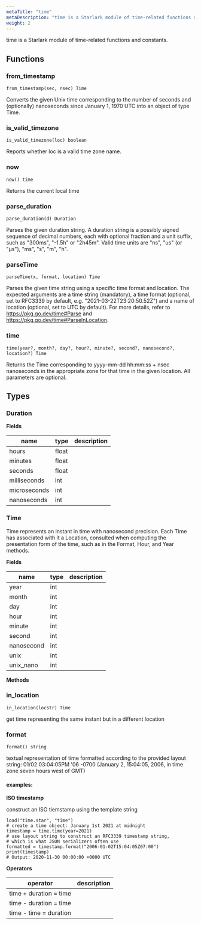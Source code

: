 ```yaml
---
metaTitle: "time"
metaDescription: "time is a Starlark module of time-related functions and constants."
weight: 2
---
```


time is a Starlark module of time-related functions and constants.

## Functions



### from_timestamp

```
from_timestamp(sec, nsec) Time
```

Converts the given Unix time corresponding to the number of seconds
and (optionally) nanoseconds since January 1, 1970 UTC into an object
of type Time.


### is_valid_timezone

```
is_valid_timezone(loc) boolean
```

Reports whether loc is a valid time zone name.


### now

```
now() time
```

Returns the current local time


### parse_duration

```
parse_duration(d) Duration
```

Parses the given duration string. A duration string is a possibly signed
sequence of decimal numbers, each with optional fraction and a unit
suffix, such as "300ms", "-1.5h" or "2h45m". Valid time units are "ns",
"us" (or "µs"), "ms", "s", "m", "h".


### parseTime

```
parseTime(x, format, location) Time
```

Parses the given time string using a specific time format and location.
The expected arguments are a time string (mandatory), a time format
(optional, set to RFC3339 by default, e.g. "2021-03-22T23:20:50.52Z")
and a name of location (optional, set to UTC by default). For more
details, refer to https://pkg.go.dev/time#Parse and
https://pkg.go.dev/time#ParseInLocation.


### time

```
time(year?, month?, day?, hour?, minute?, second?, nanosecond?, location?) Time
```

Returns the Time corresponding to yyyy-mm-dd hh:mm:ss + nsec nanoseconds
in the appropriate zone for that time in the given location. All
parameters are optional.



## Types

### Duration



**Fields**

| name | type | description |
|------|------|-------------|
| hours | float |  |
| minutes | float |  |
| seconds | float |  |
| milliseconds | int |  |
| microseconds | int |  |
| nanoseconds | int |  |
### Time

Time represents an instant in time with nanosecond precision. Each Time
has associated with it a Location, consulted when computing the
presentation form of the time, such as in the Format, Hour, and Year
methods.

**Fields**

| name | type | description |
|------|------|-------------|
| year | int |  |
| month | int |  |
| day | int |  |
| hour | int |  |
| minute | int |  |
| second | int |  |
| nanosecond | int |  |
| unix | int |  |
| unix_nano | int |  |


**Methods**

### in_location

```
in_location(locstr) Time
```

get time representing the same instant but in a different location


### format

```
format() string
```

textual representation of time formatted according to the provided
layout string: 01/02 03:04:05PM '06 -0700 (January 2, 15:04:05, 2006,
in time zone seven hours west of GMT)
#### examples:
**ISO timestamp**

construct an ISO tiemstamp using the template string

```
load("time.star", "time")
# create a time object: January 1st 2021 at midnight
timestamp = time.time(year=2021)
# use layout string to construct an RFC3339 timestamp string,
# which is what JSON serializers often use
formatted = timestamp.format("2006-01-02T15:04:05Z07:00")
print(timestamp)
# Output: 2020-11-30 00:00:00 +0000 UTC
```




**Operators**

| operator | description |
|----------|-------------|
| time + duration = time |  |
| time - duration = time |  |
| time - time = duration |  |




